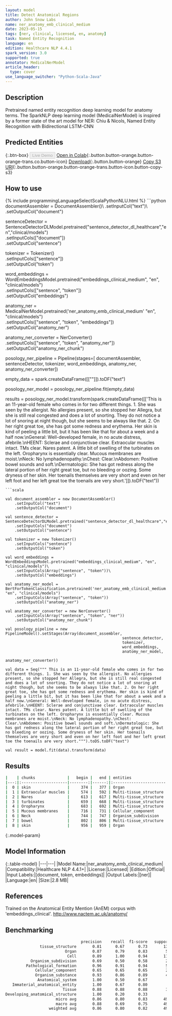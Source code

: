 ```yaml
---
layout: model
title: Detect Anatomical Regions
author: John Snow Labs
name: ner_anatomy_emb_clinical_medium
date: 2023-05-15
tags: [ner, clinical, licensed, en, anatomy]
task: Named Entity Recognition
language: en
edition: Healthcare NLP 4.4.1
spark_version: 3.0
supported: true
annotator: MedicalNerModel
article_header:
  type: cover
use_language_switcher: "Python-Scala-Java"
---
```


## Description

Pretrained named entity recognition deep learning model for anatomy terms. The SparkNLP deep learning model (MedicalNerModel) is inspired by a former state of the art model for NER: Chiu & Nicols, Named Entity Recognition with Bidirectional LSTM-CNN

## Predicted Entities



{:.btn-box}
<button class="button button-orange" disabled>Live Demo</button>
[Open in Colab](https://colab.research.google.com/github/JohnSnowLabs/spark-nlp-workshop/blob/master/tutorials/Certification_Trainings/Healthcare/1.Clinical_Named_Entity_Recognition_Model.ipynb){:.button.button-orange.button-orange-trans.co.button-icon}
[Download](https://s3.amazonaws.com/auxdata.johnsnowlabs.com/clinical/models/ner_anatomy_emb_clinical_medium_en_4.4.1_3.0_1684136633973.zip){:.button.button-orange}
[Copy S3 URI](s3://auxdata.johnsnowlabs.com/clinical/models/ner_anatomy_emb_clinical_medium_en_4.4.1_3.0_1684136633973.zip){:.button.button-orange.button-orange-trans.button-icon.button-copy-s3}

## How to use



<div class="tabs-box" markdown="1">
{% include programmingLanguageSelectScalaPythonNLU.html %}
```python
documentAssembler = DocumentAssembler()\
    .setInputCol("text")\
    .setOutputCol("document")

sentenceDetector = SentenceDetectorDLModel.pretrained("sentence_detector_dl_healthcare","en","clinical/models") \
    .setInputCols(["document"]) \
    .setOutputCol("sentence") 

tokenizer = Tokenizer()\
    .setInputCols(["sentence"])\
    .setOutputCol("token")

word_embeddings = WordEmbeddingsModel.pretrained("embeddings_clinical_medium", "en", "clinical/models")\
    .setInputCols(["sentence", "token"])\
    .setOutputCol("embeddings")

anatomy_ner = MedicalNerModel.pretrained('ner_anatomy_emb_clinical_medium' "en", "clinical/models") \
    .setInputCols(["sentence", "token", "embeddings"]) \
    .setOutputCol("anatomy_ner")
    
anatomy_ner_converter = NerConverter() \
    .setInputCols(["sentence", "token", "anatomy_ner"]) \
    .setOutputCol("anatomy_ner_chunk")

posology_ner_pipeline = Pipeline(stages=[
    documentAssembler, 
    sentenceDetector,
    tokenizer,
    word_embeddings,
    anatomy_ner,
    anatomy_ner_converter])

empty_data = spark.createDataFrame([[""]]).toDF("text")

posology_ner_model = posology_ner_pipeline.fit(empty_data)

results = posology_ner_model.transform(spark.createDataFrame([['This is an 11-year-old female who comes in for two different things. 1. She was seen by the allergist. No allergies present, so she stopped her Allegra, but she is still real congested and does a lot of snorting. They do not notice a lot of snoring at night though, but she seems to be always like that. 2. On her right great toe, she has got some redness and erythema. Her skin is kind of peeling a little bit, but it has been like that for about a week and a half now.\nGeneral: Well-developed female, in no acute distress, afebrile.\nHEENT: Sclerae and conjunctivae clear. Extraocular muscles intact. TMs clear. Nares patent. A little bit of swelling of the turbinates on the left. Oropharynx is essentially clear. Mucous membranes are moist.\nNeck: No lymphadenopathy.\nChest: Clear.\nAbdomen: Positive bowel sounds and soft.\nDermatologic: She has got redness along the lateral portion of her right great toe, but no bleeding or oozing. Some dryness of her skin. Her toenails themselves are very short and even on her left foot and her left great toe the toenails are very short.']]).toDF("text"))
```
```scala

val document_assembler = new DocumentAssembler()
    .setInputCol("text")
    .setOutputCol("document")
​
val sentence_detector = SentenceDetectorDLModel.pretrained("sentence_detector_dl_healthcare","en","clinical/models")
    .setInputCols("document")
    .setOutputCol("sentence")
​
val tokenizer = new Tokenizer()
    .setInputCols("sentence")
    .setOutputCol("token")
    
val word_embeddings = WordEmbeddingsModel.pretrained("embeddings_clinical_medium", "en", "clinical/models")\
    .setInputCols(Array("sentence", "token"))\
    .setOutputCol("embeddings")
​
val anatomy_ner_model = BertForTokenClassification.pretrained('ner_anatomy_emb_clinical_medium' "en", "clinical/models")
    .setInputCols(Array("sentence", "token"))
    .setOutputCol("anatomy_ner")
​
val anatomy_ner_converter = new NerConverter()
    .setInputCols(Array("sentence", "token", "ner"))
    .setOutputCol("anatomy_ner_chunk")
​
val posology_pipeline = new PipelineModel().setStages(Array(document_assembler, 
                                                   sentence_detector,
                                                   tokenizer,
                                                   word_embeddings,
                                                   anatomy_ner_model,
                                                   anatomy_ner_converter))
​
val data = Seq(""" This is an 11-year-old female who comes in for two different things. 1. She was seen by the allergist. No allergies present, so she stopped her Allegra, but she is still real congested and does a lot of snorting. They do not notice a lot of snoring at night though, but she seems to be always like that. 2. On her right great toe, she has got some redness and erythema. Her skin is kind of peeling a little bit, but it has been like that for about a week and a half now.\nGeneral: Well-developed female, in no acute distress, afebrile.\nHEENT: Sclerae and conjunctivae clear. Extraocular muscles intact. TMs clear. Nares patent. A little bit of swelling of the turbinates on the left. Oropharynx is essentially clear. Mucous membranes are moist.\nNeck: No lymphadenopathy.\nChest: Clear.\nAbdomen: Positive bowel sounds and soft.\nDermatologic: She has got redness along the lateral portion of her right great toe, but no bleeding or oozing. Some dryness of her skin. Her toenails themselves are very short and even on her left foot and her left great toe the toenails are very short.""").toDS.toDF("text")
​
val result = model.fit(data).transform(data)
```
</div>

## Results

```bash
|    | chunks              |   begin |   end | entities               |
|---:|:--------------------|--------:|------:|:-----------------------|
|  0 | skin                |     374 |   377 | Organ                  |
|  1 | Extraocular muscles |     574 |   592 | Multi-tissue_structure |
|  2 | Nares               |     613 |   617 | Multi-tissue_structure |
|  3 | turbinates          |     659 |   668 | Multi-tissue_structure |
|  4 | Oropharynx          |     683 |   692 | Multi-tissue_structure |
|  5 | Mucous membranes    |     716 |   731 | Cellular_component     |
|  6 | Neck                |     744 |   747 | Organism_subdivision   |
|  7 | bowel               |     802 |   806 | Multi-tissue_structure |
|  8 | skin                |     956 |   959 | Organ                  |
```

{:.model-param}
## Model Information

{:.table-model}
|---|---|
|Model Name:|ner_anatomy_emb_clinical_medium|
|Compatibility:|Healthcare NLP 4.4.1+|
|License:|Licensed|
|Edition:|Official|
|Input Labels:|[document, token, embeddings]|
|Output Labels:|[ner]|
|Language:|en|
|Size:|2.8 MB|

## References

Trained on the Anatomical Entity Mention (AnEM) corpus with 'embeddings_clinical'. http://www.nactem.ac.uk/anatomy/

## Benchmarking

```bash
                                 precision    recall  f1-score   support
               tissue_structure       0.81      0.67      0.73       130
                          Organ       0.87      0.79      0.83        52
                           Cell       0.89      1.00      0.94       118
           Organism_subdivision       0.69      0.50      0.58        22
         Pathological_formation       0.96      0.91      0.94        58
             Cellular_component       0.65      0.65      0.65        26
             Organism_substance       0.93      0.86      0.89        43
              Anatomical_system       1.00      0.50      0.67         6
   Immaterial_anatomical_entity       1.00      0.67      0.80         6
                         Tissue       0.88      0.88      0.88        32
Developing_anatomical_structure       1.00      0.20      0.33         5
                      micro avg       0.86      0.80      0.83       498
                      macro avg       0.88      0.69      0.75       498
                   weighted avg       0.86      0.80      0.82       498
```